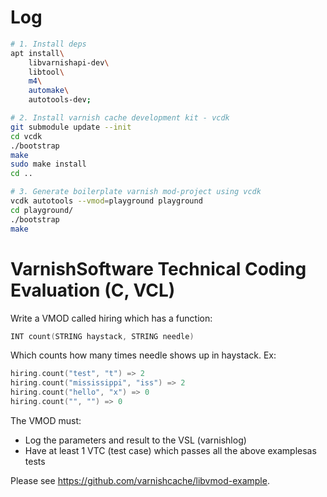 # Log

```sh
# 1. Install deps
apt install\ 
    libvarnishapi-dev\
    libtool\ 
    m4\ 
    automake\
    autotools-dev;

# 2. Install varnish cache development kit - vcdk
git submodule update --init
cd vcdk
./bootstrap
make
sudo make install
cd ..

# 3. Generate boilerplate varnish mod-project using vcdk
vcdk autotools --vmod=playground playground
cd playground/
./bootstrap
make
```

# Varnish​ ​Software​ ​Techni​cal​ ​Coding​ ​Evaluation​ ​(C,​ ​VCL) 

Write​ ​a​ ​VMOD​ ​called​ ​​hiring​​ ​which​ ​has​ ​a​ ​function: 
```c
INT​ ​count(STRING​ ​haystack,​ ​STRING​ ​needle) 
```

Which​ ​counts​ ​how​ ​many​ ​times​ ​​needle​​ ​shows​ ​up​ ​in​ ​​haystack​.​ ​Ex: 
```c
hiring.count("test",​ ​"t") =>​ ​2 
hiring.count("mississippi",​ ​"iss") =>​ ​2 
hiring.count("hello",​ ​"x") =>​ ​0 
hiring.count("",​ ​"") =>​ ​0 
```

The​ ​VMOD​ ​must: 
 
* Log​ ​the​ ​parameters​ ​and​ ​result​ ​to​ ​the​ ​VSL​ ​(varnishlog) 
* Have​ ​at​ ​least​ ​1​ ​VTC​ ​(test​ ​case)​ ​which​ ​passes​ ​all​ ​the​ ​above​ ​examples​ ​as​ ​tests 
 
Please​ ​see​ ​​https://github.com/varnishcache/libvmod-example​.
